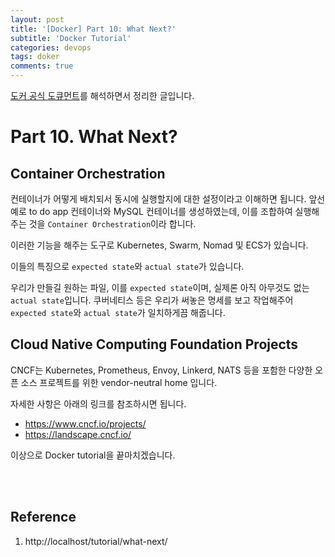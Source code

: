 ```yaml
---
layout: post
title: '[Docker] Part 10: What Next?'
subtitle: 'Docker Tutorial'
categories: devops
tags: doker
comments: true
---
```



[도커 공식 도큐먼트](https://docs.docker.com/get-started/)를 해석하면서 정리한 글입니다.

# Part 10. What Next?

## Container Orchestration
컨테이너가 어떻게 배치되서 동시에 실행할지에 대한 설정이라고 이해하면 됩니다. 앞선 예로 to do app 컨테이너와 MySQL 컨테이너를 생성하였는데, 이를 조합하여 실행해주는 것을 `Container Orchestration`이라 합니다.

이러한 기능을 해주는 도구로 Kubernetes, Swarm, Nomad 및 ECS가 있습니다.

이들의 특징으로 `expected state`와 `actual state`가 있습니다.

우리가 만들길 원하는 파일, 이를 `expected state`이며, 실제론 아직 아무것도 없는 `actual state`입니다. 쿠버네티스 등은 우리가 써놓은 명세를 보고 작업해주어 `expected state`와 `actual state`가 일치하게끔 해줍니다.

## Cloud Native Computing Foundation Projects

CNCF는 Kubernetes, Prometheus, Envoy, Linkerd, NATS 등을 포함한 다양한 오픈 소스 프로젝트를 위한 vendor-neutral home 입니다.

자세한 사항은 아래의 링크를 참조하시면 됩니다.
- https://www.cncf.io/projects/
- https://landscape.cncf.io/

이상으로 Docker tutorial을 끝마치겠습니다.

<br><br>

## Reference
1. http://localhost/tutorial/what-next/